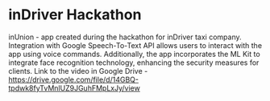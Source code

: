 # inDriver Hackathon

inUnion - app created during the hackathon for inDriver taxi company. Integration with Google Speech-To-Text API allows users to interact with the app using voice commands. Additionally, the app incorporates the ML Kit to integrate face recognition technology, enhancing the security measures for clients. Link to the video in Google Drive - https://drive.google.com/file/d/14GBQ-tpdwk8fyTvMnlUZ9JGuhFMpLxJy/view
